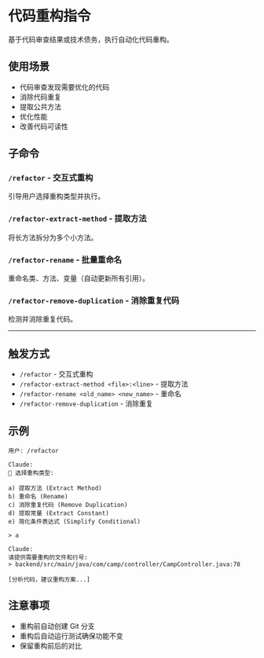 # 代码重构指令

基于代码审查结果或技术债务，执行自动化代码重构。

## 使用场景

- 代码审查发现需要优化的代码
- 消除代码重复
- 提取公共方法
- 优化性能
- 改善代码可读性

## 子命令

### `/refactor` - 交互式重构

引导用户选择重构类型并执行。

### `/refactor-extract-method` - 提取方法

将长方法拆分为多个小方法。

### `/refactor-rename` - 批量重命名

重命名类、方法、变量（自动更新所有引用）。

### `/refactor-remove-duplication` - 消除重复代码

检测并消除重复代码。

---

## 触发方式

- `/refactor` - 交互式重构
- `/refactor-extract-method <file>:<line>` - 提取方法
- `/refactor-rename <old_name> <new_name>` - 重命名
- `/refactor-remove-duplication` - 消除重复

## 示例

```
用户: /refactor

Claude:
🔧 选择重构类型:

a) 提取方法 (Extract Method)
b) 重命名 (Rename)
c) 消除重复代码 (Remove Duplication)
d) 提取常量 (Extract Constant)
e) 简化条件表达式 (Simplify Conditional)

> a

Claude:
请提供需要重构的文件和行号:
> backend/src/main/java/com/camp/controller/CampController.java:78

[分析代码，建议重构方案...]
```

## 注意事项

- 重构前自动创建 Git 分支
- 重构后自动运行测试确保功能不变
- 保留重构前后的对比
